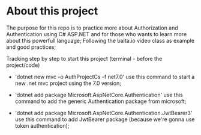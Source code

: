 <h1>About this project</h1>
The purpose for this repo is to practice more about Authorization and Authentication using C# ASP.NET and for those who wants to learn more about this powerfull language;
Following the balta.io video class as example and good practices;

Tracking step by step to start this project (terminal - before the project/code)

- 'dotnet new mvc -o AuthProjectCs -f net7.0'
use this command to start a new .net mvc project using the 7.0 version;

- 'dotnet add package Microsoft.AspNetCore.Authentication'
use this command to add the generic Authentication package from microsoft;

- 'dotnet add package Microsoft.AspNetCore.Authentication.JwtBearer3'
use this command to add JwtBearer package (because we're gonna use token authentication);
